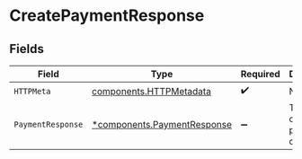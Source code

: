 # CreatePaymentResponse


## Fields

| Field                                                                     | Type                                                                      | Required                                                                  | Description                                                               |
| ------------------------------------------------------------------------- | ------------------------------------------------------------------------- | ------------------------------------------------------------------------- | ------------------------------------------------------------------------- |
| `HTTPMeta`                                                                | [components.HTTPMetadata](../../models/components/httpmetadata.md)        | :heavy_check_mark:                                                        | N/A                                                                       |
| `PaymentResponse`                                                         | [*components.PaymentResponse](../../models/components/paymentresponse.md) | :heavy_minus_sign:                                                        | The newly created payment object.                                         |